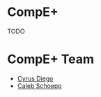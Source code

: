 # CompE+

TODO

# CompE+ Team

-   [Cyrus Diego](https://github.com/cyrusdiego)
-   [Caleb Schoepp](https://calebschoepp.com)
